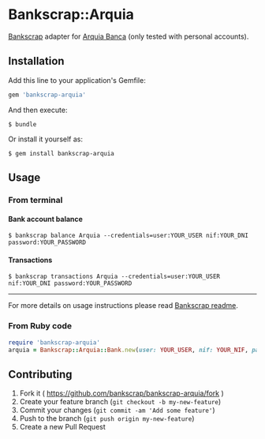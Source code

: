 # Bankscrap::Arquia

[Bankscrap](https://github.com/bankscrap/bankscrap) adapter for [Arquia Banca](https://www.arquia.es/) (only tested with personal accounts).


## Installation

Add this line to your application's Gemfile:

```ruby
gem 'bankscrap-arquia'
```

And then execute:

    $ bundle

Or install it yourself as:

    $ gem install bankscrap-arquia

## Usage

### From terminal
#### Bank account balance

    $ bankscrap balance Arquia --credentials=user:YOUR_USER nif:YOUR_DNI password:YOUR_PASSWORD


#### Transactions

    $ bankscrap transactions Arquia --credentials=user:YOUR_USER nif:YOUR_DNI password:YOUR_PASSWORD

---

For more details on usage instructions please read [Bankscrap readme](https://github.com/bankscrap/bankscrap/#usage).

### From Ruby code

```ruby
require 'bankscrap-arquia'
arquia = Bankscrap::Arquia::Bank.new(user: YOUR_USER, nif: YOUR_NIF, password: YOUR_PASSWORD)
```


## Contributing

1. Fork it ( https://github.com/bankscrap/bankscrap-arquia/fork )
2. Create your feature branch (`git checkout -b my-new-feature`)
3. Commit your changes (`git commit -am 'Add some feature'`)
4. Push to the branch (`git push origin my-new-feature`)
5. Create a new Pull Request

